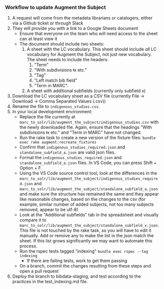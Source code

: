 ### Workflow to update Augment the Subject
1. A request will come from the metadata librarians or catalogers, either via a Github ticket or through Slack
1. They will provide you with a link to a Google Sheets document
    * Ensure that everyone on the team who will need access to the sheet can at least view it
    * The document should include two sheets:
        1. A sheet with the LC vocabulary.  This sheet should include *all* LC vocabulary for Augment the Subject, not just new vocabulary.  The sheet needs to include the headers:
            1. "Term"
            1. "With subdivisions ǂx etc."
            1. "Tag"
            1. "Left match bib field"
            1. "Term in MARC".
        1. A sheet with additional subfields (currently only subfield x)
1. Download the LC vocabulary sheet as a CSV file (currently File → Download → Comma Separated Values (.csv))
1. Rename the file to `indigenous_studies.csv`.
1. In your local development environment:
    * Replace the file currently at `marc_to_solr/lib/augment_the_subject/indigenous_studies.csv` with the newly downloaded file. Again, ensure that the headings "With subdivisions ǂx etc." and "Term in MARC" have not changed. 
    * Run the rake task to create a new version of the fixture files: `bundle exec rake augment:recreate_fixtures`
    * Confirm that `indigenous_studies_required.json` and `standalone_subfield_a.json` are valid json files.
    * Format the `indigenous_studies_required.json` and `standalone_subfield_a.json` files. In VS Code, you can press Shift + Option + F.
    * Using the VS Code source control tool, look at the differences in the `marc_to_solr/lib/augment_the_subject/indigenous_studies_required.json` and `marc_to_solr/lib/augment_the_subject/standalone_subfield_a.json` and make sure the structure has remained the same and they appear like reasonable changes, based on the changes to the csv (for example, similar number of added subjects, not too many subjects removed, appear to be utf-8)
    * Look at the "Additional subfields" tab in the spreadsheet and visually compare it to `marc_to_solr/lib/augment_the_subject/standalone_subfield_x.json`. This file is not touched by the rake task, so you will have to edit it manually.  Add or remove any to make the list in the json match the sheet. If this list grows significantly we may want to automate this process.
    * Run the rspec tests tagged "indexing" `bundle exec rspec --tag indexing`
        * If there are failing tests, work to get them passing 
    * On a branch, commit the changes resulting from these steps and open a pull request
1. Deploy the branch to bibdata-staging, and test according to the practices in the test_indexing.md file. 
